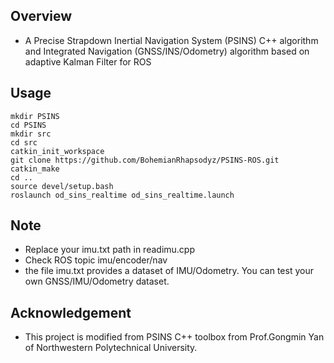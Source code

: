 ## Overview

  - A Precise Strapdown Inertial Navigation System (PSINS) C++ algorithm and Integrated Navigation (GNSS/INS/Odometry) algorithm based on adaptive Kalman Filter for ROS

## Usage

  ```
mkdir PSINS
cd PSINS
mkdir src
cd src
catkin_init_workspace
git clone https://github.com/BohemianRhapsodyz/PSINS-ROS.git
catkin_make
cd ..
source devel/setup.bash
roslaunch od_sins_realtime od_sins_realtime.launch
```

## Note

  - Replace your imu.txt path in readimu.cpp
  - Check ROS topic imu/encoder/nav 
  - the file imu.txt provides a dataset of IMU/Odometry. You can test your own GNSS/IMU/Odometry dataset.

## Acknowledgement

  - This project is modified from PSINS C++ toolbox from Prof.Gongmin Yan of Northwestern Polytechnical University.

